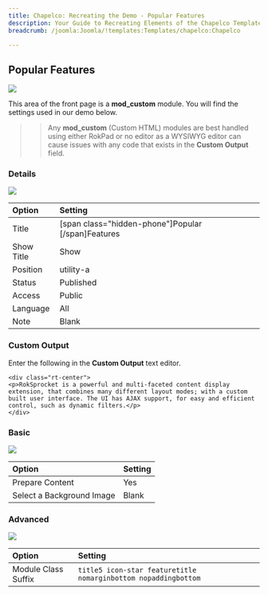 ```yaml
---
title: Chapelco: Recreating the Demo - Popular Features
description: Your Guide to Recreating Elements of the Chapelco Template for Joomla
breadcrumb: /joomla:Joomla/!templates:Templates/chapelco:Chapelco

---
```


Popular Features
-----
![][demo]

This area of the front page is a **mod_custom** module. You will find the settings used in our demo below.

>> Any **mod_custom** (Custom HTML) modules are best handled using either RokPad or no editor as a WYSIWYG editor can cause issues with any code that exists in the **Custom Output** field.

### Details
![][demo2]

| Option     | Setting                                            |  
| :--------- | :------------------------------------------------- |  
| Title      | [span class="hidden-phone"]Popular [/span]Features |  
| Show Title | Show                                               |  
| Position   | utility-a                                          |  
| Status     | Published                                          |  
| Access     | Public                                             |  
| Language   | All                                                |  
| Note       | Blank                                              |  

### Custom Output
Enter the following in the **Custom Output** text editor.

~~~
<div class="rt-center">
<p>RokSprocket is a powerful and multi-faceted content display extension, that combines many different layout modes; with a custom built user interface. The UI has AJAX support, for easy and efficient control, such as dynamic filters.</p>
</div>
~~~

### Basic
![][demo3]

| Option                    | Setting |  
| :------------------------ | :------ |  
| Prepare Content           | Yes     |  
| Select a Background Image | Blank   |

### Advanced
![][demo4]

| Option              | Setting                                                        |  
| :------------------ | :------------------------------------------------------------- |  
| Module Class Suffix | `title5 icon-star featuretitle nomarginbottom nopaddingbottom` |  

[demo]: assets/demo_3.jpeg
[demo2]: assets/features_1.jpeg
[demo3]: assets/features_2.jpeg
[demo4]: assets/features_3.jpeg